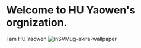 # Welcome to HU Yaowen's orgnization.

I am HU Yaowen
![inSVMug-akira-wallpaper](https://user-images.githubusercontent.com/73881160/159262330-f1c131ef-5f81-4edf-a58a-cc236a63aa6e.jpg)
